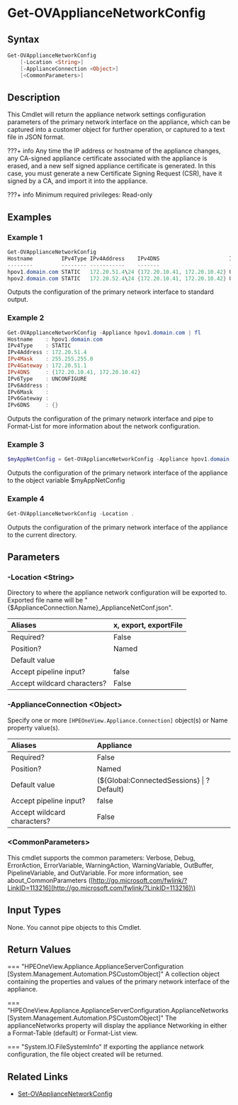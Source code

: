 ﻿---
description: Retrieves the configuration of the primary NIC of the appliance
---

# Get-OVApplianceNetworkConfig

## Syntax

```powershell
Get-OVApplianceNetworkConfig
    [-Location <String>]
    [-ApplianceConnection <Object>]
    [<CommonParameters>]
```

## Description

This Cmdlet will return the appliance network settings configuration parameters of the primary network interface on the appliance, which can be captured into a customer object for further operation, or captured to a text file in JSON format.

???+ info
    Any time the IP address or hostname of the appliance changes, any CA-signed appliance certificate associated with the appliance is erased, and a new self signed appliance certificate is generated. In this case, you must generate a new Certificate Signing Request (CSR), have it signed by a CA, and import it into the appliance.


???+ info
    Minimum required privileges: Read-only

## Examples

###  Example 1 

```powershell
Get-OVApplianceNetworkConfig
Hostname         IPv4Type IPv4Address    IPv4DNS                      IPv6Type    IPv6Address IPv6DNS
--------         -------- -----------    -------                      --------    ----------- -------
hpov1.domain.com STATIC   172.20.51.4\24 {172.20.10.41, 172.20.10.42} UNCONFIGURE             {}
hpov2.domain.com STATIC   172.20.52.4\24 {172.20.10.41, 172.20.10.42} UNCONFIGURE             {}
```

Outputs the configuration of the primary network interface to standard output.

###  Example 2 

```powershell
Get-OVApplianceNetworkConfig -Appliance hpov1.domain.com | fl
Hostname    : hpov1.domain.com 
IPv4Type    : STATIC
IPv4Address : 172.20.51.4
IPv4Mask    : 255.255.255.0
IPv4Gateway : 172.20.51.1
IPv4DNS     : {172.20.10.41, 172.20.10.42}
IPv6Type    : UNCONFIGURE
IPv6Address :
IPv6Mask    :
IPv6Gateway :
IPv6DNS     : {}
```

Outputs the configuration of the primary network interface and pipe to Format-List for more information about the network configuration.

###  Example 3 

```powershell
$myAppNetConfig = Get-OVApplianceNetworkConfig -Appliance hpov1.domain.com
```

Outputs the configuration of the primary network interface of the appliance to the object variable $myAppNetConfig

###  Example 4 

```powershell
Get-OVApplianceNetworkConfig -Location .
```

Outputs the configuration of the primary network interface of the appliance to the current directory.

## Parameters

### -Location &lt;String&gt;

Directory to where the appliance network configuration will be exported to.
Exported file name will be "{$ApplianceConnection.Name}_ApplianceNetConf.json".

| Aliases | x, export, exportFile |
| :--- | :--- |
| Required? | False |
| Position? | Named |
| Default value |  |
| Accept pipeline input? | false |
| Accept wildcard characters? | False |

### -ApplianceConnection &lt;Object&gt;

Specify one or more `[HPEOneView.Appliance.Connection]` object(s) or Name property value(s).

| Aliases | Appliance |
| :--- | :--- |
| Required? | False |
| Position? | Named |
| Default value | (${Global:ConnectedSessions} &vert; ? Default) |
| Accept pipeline input? | false |
| Accept wildcard characters? | False |

### &lt;CommonParameters&gt;

This cmdlet supports the common parameters: Verbose, Debug, ErrorAction, ErrorVariable, WarningAction, WarningVariable, OutBuffer, PipelineVariable, and OutVariable. For more information, see about\_CommonParameters \([http://go.microsoft.com/fwlink/?LinkID=113216](http://go.microsoft.com/fwlink/?LinkID=113216)\)

## Input Types

None.  You cannot pipe objects to this Cmdlet.


## Return Values

=== "HPEOneView.Appliance.ApplianceServerConfiguration [System.Management.Automation.PSCustomObject]"
    A collection object containing the properties and values of the primary network interface of the appliance.
    

=== "HPEOneView.Appliance.ApplianceServerConfiguration.ApplianceNetworks [System.Management.Automation.PSCustomObject]"
    The applianceNetworks property will display the appliance Networking in either a Format-Table (default) or Format-List view.
    

=== "System.IO.FileSystemInfo"
    If exporting the appliance network configuration, the file object created will be returned.
    

## Related Links

* [Set-OVApplianceNetworkConfig](set-ovappliancenetworkconfig.md)
